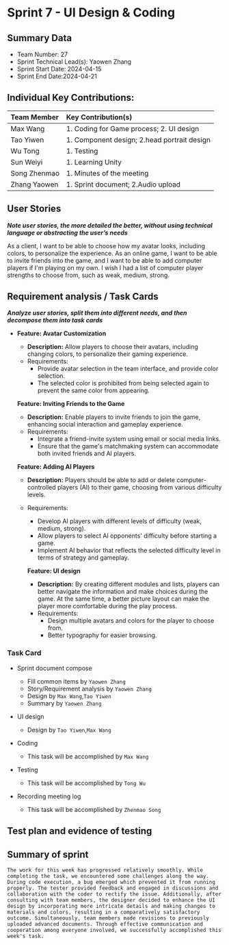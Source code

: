 # Sprint 7 - UI Design & Coding

## Summary Data

* Team Number: 27
* Sprint Technical Lead(s): Yaowen Zhang
* Sprint Start Date: 2024-04-15
* Sprint End Date:2024-04-21

## Individual Key Contributions:

|  Team Member   | Key Contribution(s)  |
|  :----         | :----                |
| Max Wang       | 1. Coding for Game process; 2. UI design |
| Tao Yiwen      | 1. Component design; 2.head portrait design |
| Wu Tong        | 1. Testing |
| Sun Weiyi      | 1. Learning Unity                           |
| Song Zhenmao   | 1. Minutes of the meeting |
| Zhang Yaowen   | 1. Sprint document; 2.Audio upload |



## User Stories 
***Note user stories, the more detailed the better, without using technical language or abstracting the user’s needs***

As a client, I want to be able to choose how my avatar looks, including colors, to personalize the experience. As an online game, I want to be able to invite friends into the game, and I want to be able to add computer players if I'm playing on my own. I wish I had a list of computer player strengths to choose from, such as weak, medium, strong.

## Requirement analysis / Task Cards
***Analyze user stories, split them into different needs, and then decompose them into task cards***
* **Feature: Avatar Customization**
  
    - **Description:** Allow players to choose their avatars, including changing colors, to personalize their gaming experience.
    - Requirements:
      - Provide avatar selection in the team interface, and provide color selection.
      - The selected color is prohibited from being selected again to prevent the same color from appearing.
    
    **Feature: Inviting Friends to the Game**
    
    - **Description:** Enable players to invite friends to join the game, enhancing social interaction and gameplay experience.
    - Requirements:
      - Integrate a friend-invite system using email or social media links.
      - Ensure that the game's matchmaking system can accommodate both invited friends and AI players.
    
    **Feature: Adding AI Players**
    
    - **Description:** Players should be able to add or delete computer-controlled players (AI) to their game, choosing from various difficulty levels.
    
    - Requirements:
    
      - Develop AI players with different levels of difficulty (weak, medium, strong).
      - Allow players to select AI opponents' difficulty before starting a game.
      - Implement AI behavior that reflects the selected difficulty level in terms of strategy and gameplay.
    
      **Feature: UI design**
    
      - **Description:** By creating different modules and lists, players can better navigate the information and make choices during the game. At the same time, a better picture layout can make the player more comfortable during the play process.
      - Requirements:
        - Design multiple avatars and colors for the player to choose from.
        - Better typography for easier browsing.

### Task Card

* Sprint document compose

  * Fill common items by `Yaowen Zhang`
  * Story/Requirement analysis by `Yaowen Zhang`
  * Design by `Max Wang`,`Tao Yiwen`
  * Summary by `Yaowen Zhang`

* UI design

  * Design by `Tao Yiwen`,`Max Wang`

* Coding

  * This task will be accomplished by  `Max Wang`

* Testing

  * This task will be accomplished by  `Tong Wu`

* Recording meeting log

  * This task will be accomplished by  `Zhenmao Song`

  



## Test plan and evidence of testing



## Summary of sprint

```
The work for this week has progressed relatively smoothly. While completing the task, we encountered some challenges along the way. During code execution, a bug emerged which prevented it from running properly. The tester provided feedback and engaged in discussions and collaboration with the coder to rectify the issue. Additionally, after consulting with team members, the designer decided to enhance the UI design by incorporating more intricate details and making changes to materials and colors, resulting in a comparatively satisfactory outcome. Simultaneously, team members made revisions to previously uploaded advanced documents. Through effective communication and cooperation among everyone involved, we successfully accomplished this week's task.
```




